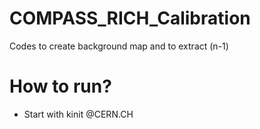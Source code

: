 # COMPASS_RICH_Calibration
Codes to create background map and to extract (n-1)
# How to run?
-  Start with kinit <cern-username>@CERN.CH
  
